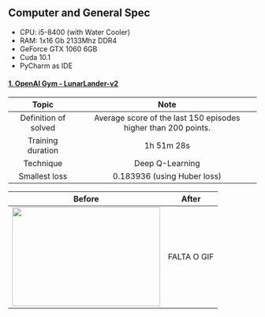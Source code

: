 ## Computer and General Spec
- CPU: i5-8400 (with Water Cooler)
- RAM: 1x16 Gb 2133Mhz DDR4 
- GeForce GTX 1060 6GB
- Cuda 10.1
- PyCharm as IDE

#### [1. OpenAI Gym - LunarLander-v2](https://gym.openai.com/envs/LunarLander-v2/)

<table align="center">
    <thead>
        <tr>
            <th>Topic</th>
            <th>Note</th>
        </tr>
    </thead>
    <tbody>
        <tr>
            <td align="center">Definition of solved</td>
            <td align="center">Average score of the last 150 episodes higher than 200 points.</td>
        </tr>
        <tr>
            <td align="center">Training duration</td>
            <td align="center">1h 51m 28s</td>
        </tr>
        <tr>
            <td align="center">Technique</td>
            <td align="center">Deep Q-Learning</td>
        </tr>
        <tr>
            <td align="center">Smallest loss</td>
            <td align="center">0.183936 (using Huber loss)</td>
        </tr>
    </tbody>
</table>

<table align="center">
    <thead>
        <tr>
            <th>Before</th>
            <th>After</th>
        </tr>
    </thead>
    <tbody>
        <tr>
            <td align="center">
                <img src="https://github.com/TheVini/DeepReinforcement_OpenAI/blob/master/Gifs/lunarlander.gif" width="300" height="200">
            </td>
            <td align="center">FALTA O GIF</td>
        </tr>
    </tbody>
</table>
